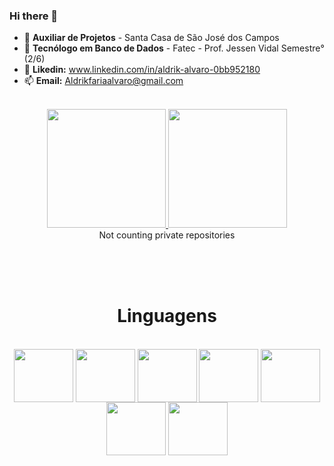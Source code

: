 ### Hi there 👋


- 🔭 **Auxiliar de Projetos** - Santa Casa de São José dos Campos 
- 🌱 **Tecnólogo em Banco de Dados** - Fatec - Prof. Jessen Vidal Semestre°(2/6)
- 💬 **Likedin:** www.linkedin.com/in/aldrik-alvaro-0bb952180
- 📫 **Email:** Aldrikfariaalvaro@gmail.com

<br>
<div align = "center">
  <a href="https://github.com/Aldrik-Alvaro">
   <img height = "190em" src = "https://github-readme-stats.vercel.app/api?username=Aldrik-Alvaro&show_icons=true&theme=cobalt&include_all_commits=true&count_private=true" />
  </a>
  
  <a href="https://github.com/Aldrik-Alvaro">
   <img height = "190em" src = "https://github-readme-stats.vercel.app/api/top-langs/?username=Aldrik-Alvaro&layout=compact&show_icons=true&theme=cobalt&include_all_commits=true&count_private=true" />
  </a></br> Not counting private repositories
  
  </br></br></br>
  <h1>Linguagens</h1>
</div>
<br>

<div align = "center">
   <!--- HTML5 ---><img align = "center" alt = "" height = "85" width = "95" src ="https://cdn.jsdelivr.net/gh/devicons/devicon/icons/html5/html5-original-wordmark.svg"/>
   <!--- CSS3 ---><img align = "center" alt = "" height = "85" width = "95" src ="https://cdn.jsdelivr.net/gh/devicons/devicon/icons/css3/css3-original-wordmark.svg"/> 
   <!--- BOOTSTRAP ---><img align = "center" alt = "" height = "85" width = "95" src ="https://cdn.jsdelivr.net/gh/devicons/devicon/icons/bootstrap/bootstrap-plain-wordmark.svg"/>
  <!--- PHP ---><img align = "center" alt = "" height = "85" width = "95" src ="https://cdn.jsdelivr.net/gh/devicons/devicon/icons/php/php-original.svg"/>
   <!--- LARAVEL ---><img align = "center" alt = "" height = "85" width = "95" src ="https://cdn.jsdelivr.net/gh/devicons/devicon/icons/laravel/laravel-plain-wordmark.svg"/>
   <!--- ORACLE ---><img align = "center" alt = "" height = "85" width = "95" src ="https://cdn.jsdelivr.net/gh/devicons/devicon/icons/oracle/oracle-original.svg"/>
   <!--- MYSQL ---><img align = "center" alt = "" height = "85" width = "95" src ="https://cdn.jsdelivr.net/gh/devicons/devicon/icons/mysql/mysql-original-wordmark.svg"/>
   
  </a>
  </br>
</div>
